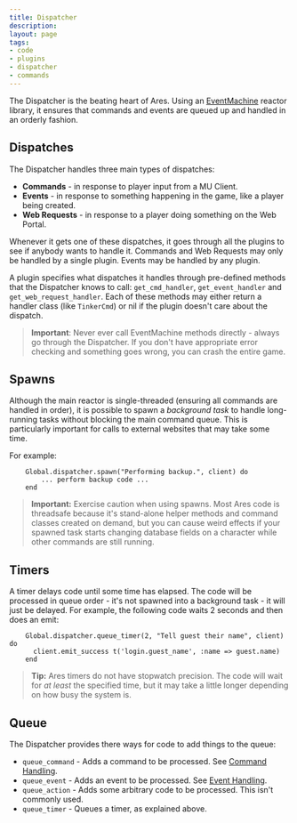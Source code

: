 ```yaml
---
title: Dispatcher
description:
layout: page
tags: 
- code
- plugins
- dispatcher
- commands
---
```


The Dispatcher is the beating heart of Ares.  Using an [EventMachine](https://github.com/eventmachine/eventmachine) reactor library, it ensures that commands and events are queued up and handled in an orderly fashion.

## Dispatches

The Dispatcher handles three main types of dispatches:

* **Commands** - in response to player input from a MU Client.
* **Events** - in response to something happening in the game, like a player being created.
* **Web Requests** - in response to a player doing something on the Web Portal.

Whenever it gets one of these dispatches, it goes through all the plugins to see if anybody wants to handle it.  Commands and Web Requests may only be handled by a single plugin.  Events may be handled by any plugin.

A plugin specifies what dispatches it handles through pre-defined methods that the Dispatcher knows to call:  `get_cmd_handler`, `get_event_handler` and `get_web_request_handler`.   Each of these methods may either return a handler class (like `TinkerCmd`) or nil if the plugin doesn't care about the dispatch.

> **Important**:  Never ever call EventMachine methods directly - always go through the Dispatcher.  If you don't have appropriate error checking and something goes wrong, you can crash the entire game.

## Spawns

Although the main reactor is single-threaded (ensuring all commands are handled in order), it is possible to spawn a _background task_ to handle long-running tasks without blocking the main command queue.  This is particularly important for calls to external websites that may take some time.

For example:

        Global.dispatcher.spawn("Performing backup.", client) do
            ... perform backup code ...
        end

> <i class="fa fa-exclamation-triangle"></i> **Important:** Exercise caution when using spawns.  Most Ares code is threadsafe because it's stand-alone helper methods and command classes created on demand, but you can cause weird effects if your spawned task starts changing database fields on a character while other commands are still running.

## Timers

A timer delays code until some time has elapsed.  The code will be processed in queue order - it's not spawned into a background task - it will just be delayed.  For example, the following code waits 2 seconds and then does an emit:

        Global.dispatcher.queue_timer(2, "Tell guest their name", client) do
          client.emit_success t('login.guest_name', :name => guest.name)
        end

> <i class="fa fa-info-circle"></i> **Tip:** Ares timers do not have stopwatch precision.  The code will wait for *at least* the specified time, but it may take a little longer depending on how busy the system is.

## Queue

The Dispatcher provides there ways for code to add things to the queue:

* `queue_command` - Adds a command to be processed.  See [Command Handling](/tutorials/code/commands).
* `queue_event` - Adds an event to be processed.  See [Event Handling](/tutorials/code/events).
* `queue_action` - Adds some arbitrary code to be processed.  This isn't commonly used.
* `queue_timer` - Queues a timer, as explained above.
